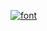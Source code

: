 [![font](https://readme-typing-svg.demolab.com?font=JetBrains+Mono&weight=600&size=24&pause=1000&color=69BF998C&width=435&lines=^..^;haii!;katrine+is+here!;meow!;akame+style!;<3)](https://ammit.cc)
